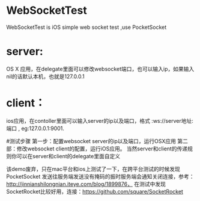 # WebSocketTest
 WebSocketTest is iOS  simple web socket test ,use PocketSocket 


# server: 
OS X 应用，在delegate里面可以修改websocket端口，也可以输入ip，如果输入nil的话默认本机，也就是127.0.0.1

# client：
ios应用，在contoller里面可以输入server的ip以及端口，格式 :ws://server地址:端口 , eg:127.0.0.1:9001.


#测试步骤
第一步：配置websocket server的ip以及端口，运行OSX应用
第二部：修改websocket client的配置，运行iOS应用。
当然server和client的传递规则你可以在server和client的delegate里面自定义

该demo废弃，只在mac平台和ios上测试了一下，在跨平台测试的时候发现PocketSocket 发送往服务端发送没有掩码的振时服务端会通知关闭连接，参考：http://jinnianshilongnian.iteye.com/blog/1899876，
在测试中发现SocketRocket比较好用，连接：https://github.com/square/SocketRocket

